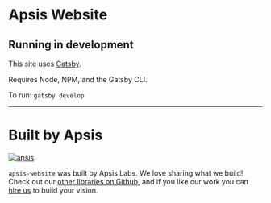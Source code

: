# Apsis Website
## Running in development
This site uses [Gatsby](https://www.gatsbyjs.org/).

Requires Node, NPM, and the Gatsby CLI.

To run: `gatsby develop`

---

# Built by Apsis

[![apsis](https://s3-us-west-2.amazonaws.com/apsiscdn/apsis.png)](https://www.apsis.io)

`apsis-website` was built by Apsis Labs. We love sharing what we build! Check out our [other libraries on Github](https://github.com/apsislabs), and if you like our work you can [hire us](https://www.apsis.io/work-with-us/) to build your vision.

